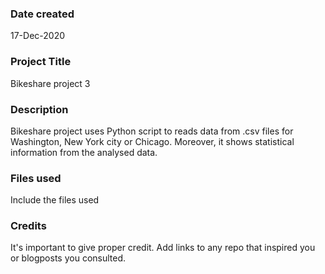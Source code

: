 ### Date created
17-Dec-2020

### Project Title
Bikeshare project 3

### Description
Bikeshare project uses Python script to reads data from .csv files for Washington, New York city or Chicago. Moreover, it shows statistical information from the analysed data.

### Files used
Include the files used

### Credits
It's important to give proper credit. Add links to any repo that inspired you or blogposts you consulted.

